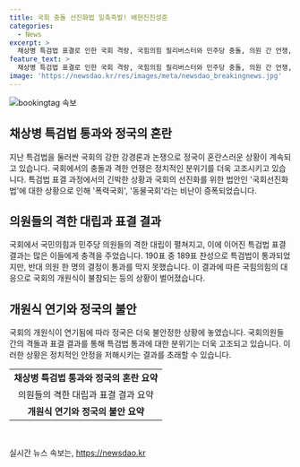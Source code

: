 ```yaml
---
title: 국회 충돌 선진화법 일촉즉발! 배현진진성준
categories:
  - News
excerpt: >
  채상병 특검법 표결로 인한 국회 격랑, 국힘의힘 필리버스터와 민주당 충돌, 의원 간 언쟁, 폭력국회 논란, 국회선진화법 위반 등으로 190표 중 189표 찬성으로 특검법 통과. 국힘의힘은 국회 개원식 불참 선언 및 윤석열 대통령에 불참 요구하며 개원식 연기됨.
feature_text: >
  채상병 특검법 표결로 인한 국회 격랑, 국힘의힘 필리버스터와 민주당 충돌, 의원 간 언쟁, 폭력국회 논란, 국회선진화법 위반 등으로 190표 중 189표 찬성으로 특검법 통과. 국힘의힘은 국회 개원식 불참 선언 및 윤석열 대통령에 불참 요구하며 개원식 연기됨.
image: 'https://newsdao.kr/res/images/meta/newsdao_breakingnews.jpg'
---
```


<p><img src="https://newsdao.kr/res/images/meta/newsdao_breakingnews.jpg" alt="bookingtag 속보" /></p>

<h2 data-ke-size="size26">채상병 특검법 통과와 정국의 혼란</h2>

<p data-ke-size="size16">지난 특검법을 둘러싼 국회의 강한 강경론과 논쟁으로 정국이 혼란스러운 상황이 계속되고 있습니다. 국회에서의 충돌과 격한 언쟁은 정치적인 분위기를 더욱 고조시키고 있습니다. 특검법 표결 과정에서의 긴박한 상황과 국회의 선진화를 위한 법안인 '국회선진화법'에 대한 상황으로 인해 '폭력국회', '동물국회'라는 비난이 증폭되었습니다.</p>

<h2 data-ke-size="size26">의원들의 격한 대립과 표결 결과</h2>

<p data-ke-size="size16">국회에서 국민의힘과 민주당 의원들의 격한 대립이 펼쳐지고, 이에 이어진 특검법 표결 결과는 많은 이들에게 충격을 주었습니다. 190표 중 189표 찬성으로 특검법이 통과되었지만, 반대 의원 한 명의 결정이 통과를 막지 못했습니다. 이 결과에 따른 국힘의힘의 대응으로 국회의 개원식이 불참되는 등의 상황이 벌어졌습니다.</p>

<h2 data-ke-size="size26">개원식 연기와 정국의 불안</h2>

<p data-ke-size="size16">국회의 개원식이 연기됨에 따라 정국은 더욱 불안정한 상황에 놓였습니다. 국회의원들 간의 격돌과 표결 결과를 통해 특검법 통과에 대한 분위기는 더욱 고조되고 있습니다. 이러한 상황은 정치적인 안정을 저해시키는 결과를 초래할 수 있습니다.</p>

<table>
  <tr>
    <td style="text-align: center; height: 17px;"><b>채상병 특검법 통과와 정국의 혼란 요약</b></td>
  </tr>
  <tr>
    <td style="text-align: center; height: 17px;">의원들의 격한 대립과 표결 결과 요약</td>
  </tr>
  <tr>
    <td style="text-align: center; height: 17px;"><b>개원식 연기와 정국의 불안 요약</b></td>
  </tr>
</table>

<p data-ke-size="size16">&nbsp;</p>
실시간 뉴스 속보는, <a href="https://newsdao.kr" rel="dofollow">https://newsdao.kr</a>


